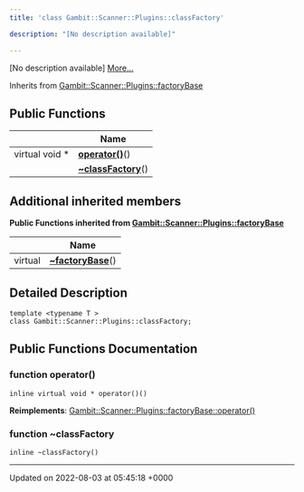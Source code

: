 ```yaml
---
title: 'class Gambit::Scanner::Plugins::classFactory'

description: "[No description available]"

---
```









[No description available] [More...](#detailed-description)

Inherits from [Gambit::Scanner::Plugins::factoryBase](/documentation/code/gambit_sphinx/classes/classgambit_1_1scanner_1_1plugins_1_1factorybase/)

## Public Functions

|                | Name           |
| -------------- | -------------- |
| virtual void * | **[operator()](/documentation/code/gambit_sphinx/classes/classgambit_1_1scanner_1_1plugins_1_1classfactory/#function-operator())**() |
| | **[~classFactory](/documentation/code/gambit_sphinx/classes/classgambit_1_1scanner_1_1plugins_1_1classfactory/#function-~classfactory)**() |

## Additional inherited members

**Public Functions inherited from [Gambit::Scanner::Plugins::factoryBase](/documentation/code/gambit_sphinx/classes/classgambit_1_1scanner_1_1plugins_1_1factorybase/)**

|                | Name           |
| -------------- | -------------- |
| virtual | **[~factoryBase](/documentation/code/gambit_sphinx/classes/classgambit_1_1scanner_1_1plugins_1_1factorybase/#function-~factorybase)**() |


## Detailed Description

```
template <typename T >
class Gambit::Scanner::Plugins::classFactory;
```

## Public Functions Documentation

### function operator()

```
inline virtual void * operator()()
```


**Reimplements**: [Gambit::Scanner::Plugins::factoryBase::operator()](/documentation/code/gambit_sphinx/classes/classgambit_1_1scanner_1_1plugins_1_1factorybase/#function-operator())


### function ~classFactory

```
inline ~classFactory()
```


-------------------------------

Updated on 2022-08-03 at 05:45:18 +0000